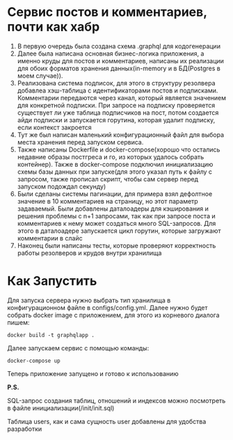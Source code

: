 # Сервис постов и комментариев, почти как хабр

1) В первую очередь была создана схема .graphql для кодогенерации
2) Далее была написана основная бизнес-логика приложения, а именно круды для постов и комментариев, написаны их реализации для обоих форматов хранения данных(in-memory и в БД(Postgres в моем случае)).
3) Реализована система подписок, для этого в структуру резолвера добавлеа хэш-таблица с идентификаторами постов и подписками. Комментарии передаются через канал, который является значением для конкретной подписки. При запросе на подписку проверяется существует ли уже таблица подписчиков на пост, потом создается айди подписки и запускается горутина, которая удалит подписку, если контекст закроется  
4) Тут же был написан маленький конфигурационный файл для выбора места хранения перед запуском сервиса.
5) Также написаны Dockerfile и docker-compose(хорошо что остались недавние образы постгреса и го, из которых удалось собрать контейнер). Также в docker-compose подключил инициализацию схемы базы данных при запуске(для этого указал путь к файлу с запросом, также прописал скрипт, чтобы сам сервер перед запуском подождал секунду)
6) Были сделаны системы пагинации, для примера взял дефолтное значение в 10 комментариев на страницу, но этот параметр задаваемый. Были добавлены даталоадеры для кэширования и решения проблемы с n+1 запросами, так как при запросе поста и комментариев к нему может создаться много SQL-запросов. Для этого в даталоадере запускается цикл горутин, которые загружают комментарии в слайс
7) Наконец были написаны тесты, которые проверяют корректность работы резолверов и крудов внутри хранилища

# Как Запустить
Для запуска сервера нужно выбрать тип хранилища в конфигурационном файле в configs/config.yml.
Далее нужно будет собрать docker image с приложением, для этого из корневого диалога пишем:
```
docker build -t graphqlapp .
```
Далее запускаем сервис с помощью команды:
```
docker-compose up
```

Теперь приложение запущено и готово к использованию

**P.S.**

SQL-запрос создания таблиц, отношений и индексов можно посмотреть в файле инициализации(/init/init.sql)

Таблица users, как и сама сущность user добавлены для удобства разработки
